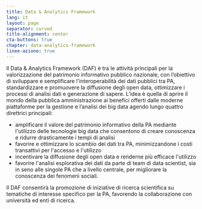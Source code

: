 ```yaml
---
title: Data & Analytics Framework
lang: it
layout: page
separator: curved
title-alignment: center
cta-buttons: true
chapter: data-analytics-framework
linee-azione: true
---
```

Il Data & Analytics Framework (DAF) è tra le attività principali per la valorizzazione del patrimonio informativo pubblico nazionale, con l’obiettivo di sviluppare e semplificare l'interoperabilità dei dati pubblici tra PA, standardizzare e promuovere la diffusione degli open data, ottimizzare i processi di analisi dati e generazione di sapere. L’idea è quella di aprire il mondo della pubblica amministrazione ai benefici offerti dalle moderne piattaforme per la gestione e l’analisi dei big data agendo lungo quattro direttrici principali:
- amplificare il valore del patrimonio informativo della PA mediante l'utilizzo delle tecnologie big data che consentono di creare conoscenza e ridurre drasticamente i tempi di analisi
- favorire e ottimizzare lo scambio dei dati tra PA, minimizzandone i costi transattivi per l'accesso e l'utilizzo
- incentivare la diffusione degli open data e renderne più efficace l'utilizzo
- favorire l'analisi esplorativa dei dati da parte di team di data scientist, sia in seno alle singole PA che a livello centrale, per migliorare la conoscenza dei fenomeni sociali.

Il DAF consentirà la promozione di iniziative di ricerca scientifica su tematiche di interesse specifico per la PA, favorendo la collaborazione con università ed enti di ricerca.
